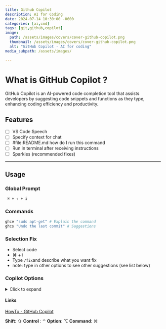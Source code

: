 ```yaml
---
title: Github Copilot
description: AI for Coding
date: 2024-07-14 10:30:00 -0600
categories: [ai,cmd]
tags: [git,github,copilot]
image:
  path: /assets/images/covers/cover-github-copilot.png
  thumbnail: /assets/images/covers/cover-github-copilot.png
  alt: "GitHub Copilot - AI for coding"
media_subpath: /assets/images/

---
```


# What is GitHub Copilot ?
GitHub Copilot is an AI-powered code completion tool that assists developers by suggesting code snippets and functions as they type, enhancing coding efficiency and productivity.

## Features
- [ ] VS Code Speech
- [ ] Specify context for chat
- [ ] #file:README.md how do I run this command
- [ ] Run in terminal after receiving instructions
- [ ] Sparkles (recommended fixes)

---

## Usage

### Global Prompt
```bash
 ⌘ + ⇧ + i
```
### Commands

```bash
ghce "sudo apt-get" # Explain the command
ghcs "Undo the last commit" # Suggestions
```

### Selection Fix
- Select code
-  ⌘ + i
- Type `/fix`and describe what you want fix
- note: type in other options to see other suggestions (see list below)

### Copilot Options
<details>
  <summary>Click to expand</summary>
  <p>@terminal</p>
  <p>@vscode</p>
  <p>/api</p>
  <p>/search</p>
  <p>@workspace</p>
  <p>/explain</p>
  <p>@fix</p>
  <p>/new</p>
  <p>/newNotebook</p>
  <p>/tests</p>
  <p>/help</p>
  <p>/clear</p>
</details>


#### Links
[HowTo - GitHub Copilot](https://www.youtube.com/watch?v=q0PorpN6SQM)


**Shift**: ⇧
**Control** : ⌃
**Option**: ⌥
**Command**: ⌘
